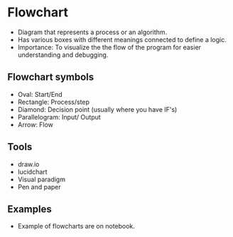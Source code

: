 # Flowchart
- Diagram that represents a process or an algorithm.
- Has various boxes with different meanings connected to define a logic.
- Importance: To visualize the the flow of the program for easier understanding and debugging.

## Flowchart symbols
- Oval: Start/End
- Rectangle: Process/step
- Diamond: Decision point (usually where you have IF's)
- Parallelogram: Input/ Output
- Arrow: Flow

## Tools
- draw.io
- lucidchart
- Visual paradigm
- Pen and paper

## Examples
- Example of flowcharts are on notebook.
